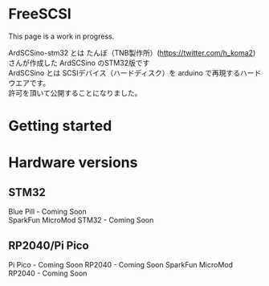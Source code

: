 # FreeSCSI

This page is a work in progress.

ArdSCSino-stm32 とは たんぼ（TNB製作所）(https://twitter.com/h_koma2) さんが作成した ArdSCSino のSTM32版です<br>
ArdSCSino とは SCSIデバイス（ハードディスク）を arduino で再現するハードウエアです。<br>
許可を頂いて公開することになりました。<br>

# Getting started

# Hardware versions
## STM32
Blue Pill - Coming Soon <br>
SparkFun MicroMod STM32 - Coming Soon
## RP2040/Pi Pico
Pi Pico - Coming Soon
RP2040 - Coming Soon
SparkFun MicroMod RP2040 - Coming Soon